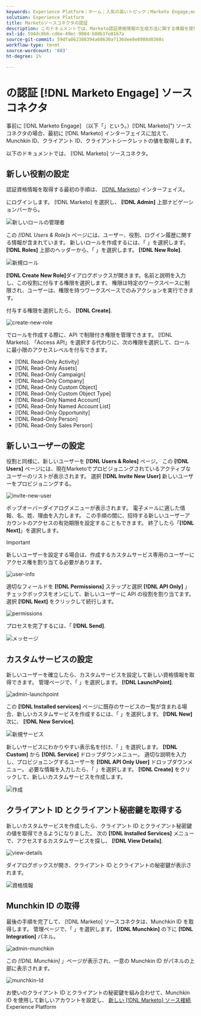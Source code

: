 ```yaml
---
keywords: Experience Platform；ホーム；人気の高いトピック；Marketo Engage;marketo engage;marketo
solution: Experience Platform
title: Marketoソースコネクタの認証
description: このドキュメントでは、Marketo認証資格情報の生成方法に関する情報を提供します。
exl-id: 594dc8b6-cd6e-49ec-9084-b88b1fe8167a
source-git-commit: 59dfa862388394a68630a7136dee8e8988d0368c
workflow-type: tm+mt
source-wordcount: '603'
ht-degree: 1%

---
```


# の認証 [!DNL Marketo Engage] ソースコネクタ

事前に [!DNL Marketo Engage] （以下「」という。）[!DNL Marketo]&quot;) ソースコネクタの場合、最初に [!DNL Marketo] インターフェイスに加えて、Munchkin ID、クライアント ID、クライアントシークレットの値を取得します。

以下のドキュメントでは、 [!DNL Marketo] ソースコネクタ。

## 新しい役割の設定

認証資格情報を取得する最初の手順は、 [[!DNL Marketo]](https://app-sjint.marketo.com/#MM0A1) インターフェイス。

にログインします。 [!DNL Marketo] を選択し、 **[!DNL Admin]** 上部ナビゲーションバーから。

![新しいロールの管理者](../images/marketo/home.png)

この *[!DNL Users & Role]s* ページには、ユーザー、役割、ログイン履歴に関する情報が含まれています。 新しいロールを作成するには、「 」を選択します。 **[!DNL Roles]** 上部のヘッダーから、「 」を選択します。 **[!DNL New Role]**.

![新規ロール](../images/marketo/new-role.png)

**[!DNL Create New Role]**&#x200B;ダイアログボックスが開きます。名前と説明を入力し、この役割に付与する権限を選択します。 権限は特定のワークスペースに制限され、ユーザーは、権限を持つワークスペースでのみアクションを実行できます。

付与する権限を選択したら、 **[!DNL Create]**.

![create-new-role](../images/marketo/create-new-role.png)

でロールを作成する際に、API で制限付き権限を管理できます。 [!DNL Marketo]. 「Access API」を選択する代わりに、次の権限を選択して、ロールに最小限のアクセスレベルを付与できます。

* [!DNL Read-Only Activity]
* [!DNL Read-Only Assets]
* [!DNL Read-Only Campaign]
* [!DNL Read-Only Company]
* [!DNL Read-Only Custom Object]
* [!DNL Read-Only Custom Object Type]
* [!DNL Read-Only Named Account]
* [!DNL Read-Only Named Account List]
* [!DNL Read-Only Opportunity]
* [!DNL Read-Only Person]
* [!DNL Read-Only Sales Person]

## 新しいユーザーの設定

役割と同様に、新しいユーザーを **[!DNL Users & Roles]** ページ。 この **[!DNL Users]** ページには、現在Marketoでプロビジョニングされているアクティブなユーザーのリストが表示されます。 選択 **[!DNL Invite New User]** 新しいユーザーをプロビジョニングする。

![invite-new-user](../images/marketo/invite-new-user.png)

ポップオーバーダイアログメニューが表示されます。 電子メールに適した情報、名、姓、理由を入力します。 この手順の間に、招待する新しいユーザーアカウントのアクセスの有効期限を設定することもできます。 終了したら「**[!DNL Next]**」を選択します。

>[!IMPORTANT]
>
>新しいユーザーを設定する場合は、作成するカスタムサービス専用のユーザーにアクセス権を割り当てる必要があります。

![user-info](../images/marketo/new-user-info.png)

適切なフィールドを **[!DNL Permissions]** ステップと選択 **[!DNL API Only]** 」チェックボックスをオンにして、新しいユーザーに API の役割を割り当てます。 選択 **[!DNL Next]** をクリックして続行します。

![permissions](../images/marketo/permissions.png)

プロセスを完了するには、「 **[!DNL Send]**.

![メッセージ](../images/marketo/message.png)

## カスタムサービスの設定

新しいユーザーを確立したら、カスタムサービスを設定して新しい資格情報を取得できます。 管理ページで、「 」を選択します。 **[!DNL LaunchPoint]**.

![admin-launchpoint](../images/marketo/admin-launchpoint.png)

この **[!DNL Installed services]** ページに既存のサービスの一覧が含まれる場合、新しいカスタムサービスを作成するには、「 」を選択します。 **[!DNL New]** 次に、 **[!DNL New Service]**.

![新規サービス](../images/marketo/new-service.png)

新しいサービスにわかりやすい表示名を付け、「 」を選択します。 **[!DNL Custom]** から **[!DNL Service]** ドロップダウンメニュー。 適切な説明を入力し、プロビジョニングするユーザーを **[!DNL API Only User]** ドロップダウンメニュー。 必要な情報を入力したら、「 」を選択します。 **[!DNL Create]** をクリックして、新しいカスタムサービスを作成します。

![作成](../images/marketo/create.png)

## クライアント ID とクライアント秘密鍵を取得する

新しいカスタムサービスを作成したら、クライアント ID とクライアント秘密鍵の値を取得できるようになりました。 次の **[!DNL Installed Services]** メニューで、アクセスするカスタムサービスを探し、 **[!DNL View Details]**.

![view-details](../images/marketo/view-details.png)

ダイアログボックスが開き、クライアント ID とクライアントの秘密鍵が表示されます。

![資格情報](../images/marketo/credentials.png)

## Munchkin ID の取得

最後の手順を完了して、 [!DNL Marketo] ソースコネクタは、Munchkin ID を取得します。 管理ページで、「 」を選択します。 **[!DNL Munchkin]** の下に **[!DNL Integration]** パネル。

![admin-munchkin](../images/marketo/admin-munchkin.png)

この *[!DNL Munchkin]* 」ページが表示され、一意の Munchkin ID がパネルの上部に表示されます。

![munchkin-Id](../images/marketo/munchkin-id.png)

お使いのクライアント ID とクライアントの秘密鍵を組み合わせて、Munchkin ID を使用して新しいアカウントを設定し、 [新しい [!DNL Marketo] ソース接続](../../../tutorials/ui/create/adobe-applications/marketo.md) Experience Platform
